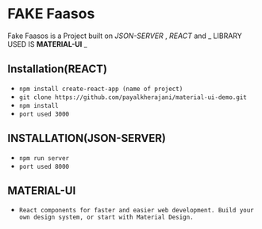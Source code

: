 # FAKE Faasos

Fake Faasos is a Project built on _JSON-SERVER_ , _REACT_ and _ LIBRARY USED IS **MATERIAL-UI** _

## Installation(REACT)

- `npm install create-react-app (name of project)`
- `git clone https://github.com/payalkherajani/material-ui-demo.git`
- `npm install`
- `port used 3000`

## INSTALLATION(JSON-SERVER)

- `npm run server`
- `port used 8000`

## MATERIAL-UI

- `React components for faster and easier web development. Build your own design system, or start with Material Design.`
